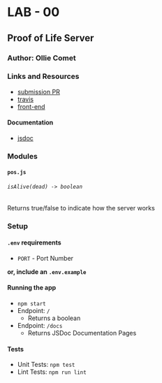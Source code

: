 # LAB - 00

## Proof of Life Server

### Author: Ollie Comet

### Links and Resources
* [submission PR](https://github.com/ollie-career-track/lab-00/pull/1)
* [travis](https://travis-ci.com/ollie-career-track/lab-00)
* [front-end](https://olliecomet-lab-00.herokuapp.com/)

#### Documentation
* [jsdoc](https://olliecomet-lab-00.herokuapp.com/docs/)

### Modules
#### `pos.js`

###### `isAlive(dead) -> boolean` 
Returns true/false to indicate how the server works

### Setup
#### `.env` requirements
* `PORT` - Port Number

**or, include an `.env.example`**

#### Running the app
* `npm start`
* Endpoint: `/`
  * Returns a boolean
* Endpoint: `/docs`
  * Returns JSDoc Documentation Pages

#### Tests
* Unit Tests: `npm test`
* Lint Tests: `npm run lint`